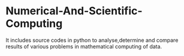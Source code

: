 # Numerical-And-Scientific-Computing
It includes source codes in python to analyse,determine and compare results of various problems in mathematical computing of data.
